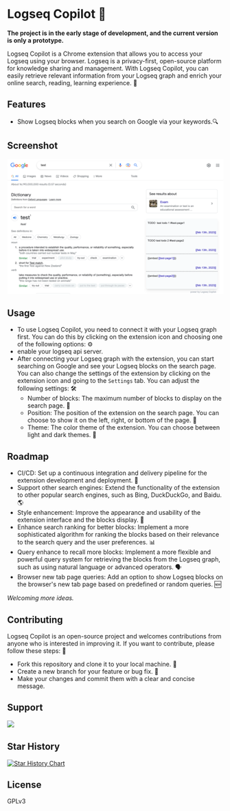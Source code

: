 # Logseq Copilot 🚀

**The project is in the early stage of development, and the current version is only a prototype.**

Logseq Copilot is a Chrome extension that allows you to access your Logseq using your browser. Logseq is a privacy-first, open-source platform for knowledge sharing and management. With Logseq Copilot, you can easily retrieve relevant information from your Logseq graph and enrich your online search, reading, learning experience. 🧠

## Features

- Show Logseq blocks when you search on Google via your keywords.🔍

## Screenshot

![](docs/screenshots/screenshot.png)

## Usage

- To use Logseq Copilot, you need to connect it with your Logseq graph first. You can do this by clicking on the extension icon and choosing one of the following options: ⚙️
- enable your logseq api server.
- After connecting your Logseq graph with the extension, you can start searching on Google and see your Logseq blocks on the search page. You can also change the settings of the extension by clicking on the extension icon and going to the `Settings` tab. You can adjust the following settings: 🛠️
  - Number of blocks: The maximum number of blocks to display on the search page. 🔢
  - Position: The position of the extension on the search page. You can choose to show it on the left, right, or bottom of the page. 📐
  - Theme: The color theme of the extension. You can choose between light and dark themes. 🎨

## Roadmap

- CI/CD: Set up a continuous integration and delivery pipeline for the extension development and deployment. 🚦
- Support other search engines: Extend the functionality of the extension to other popular search engines, such as Bing, DuckDuckGo, and Baidu. 🌎
- Style enhancement: Improve the appearance and usability of the extension interface and the blocks display. 💅
- Enhance search ranking for better blocks: Implement a more sophisticated algorithm for ranking the blocks based on their relevance to the search query and the user preferences. 📊
- Query enhance to recall more blocks: Implement a more flexible and powerful query system for retrieving the blocks from the Logseq graph, such as using natural language or advanced operators. 🗣️
- Browser new tab page queries: Add an option to show Logseq blocks on the browser's new tab page based on predefined or random queries. 🆕

_Welcoming more ideas._

## Contributing

Logseq Copilot is an open-source project and welcomes contributions from anyone who is interested in improving it. If you want to contribute, please follow these steps: 🙌

- Fork this repository and clone it to your local machine. 🍴
- Create a new branch for your feature or bug fix. 🌿
- Make your changes and commit them with a clear and concise message.

## Support

<a href="https://www.buymeacoffee.com/eindex"><img src="https://img.buymeacoffee.com/button-api/?text=Buy me a coffee&emoji=&slug=eindex&button_colour=40DCA5&font_colour=ffffff&font_family=Cookie&outline_colour=000000&coffee_colour=FFDD00" /></a>

## Star History

[![Star History Chart](https://api.star-history.com/svg?repos=eindex/logseq-copilot&type=Date)](https://star-history.com/#eindex/logseq-copilot&Date)


## License
GPLv3
